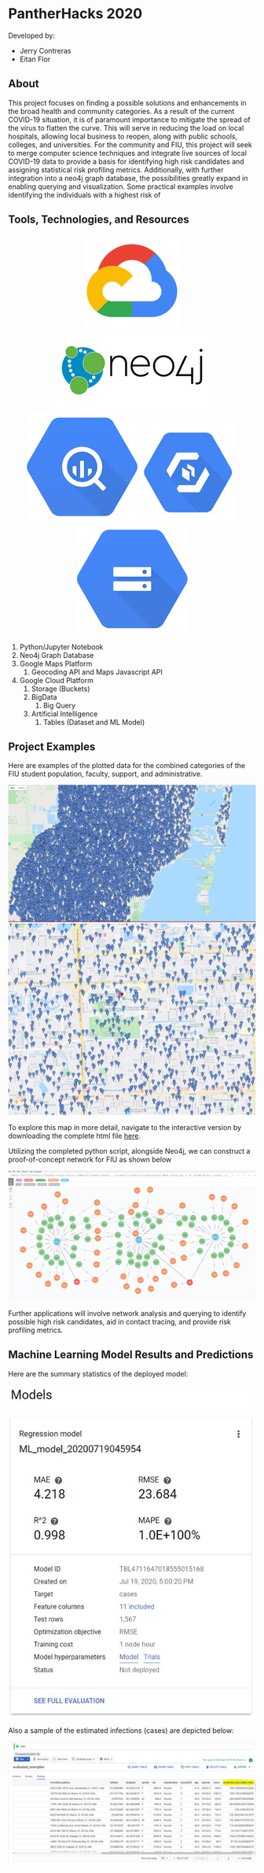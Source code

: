# PantherHacks 2020

Developed by: 
- Jerry Contreras
- Eitan Flor

## About

This project focuses on finding a possible solutions and enhancements in the broad health and community categories. As a result of the current COVID-19 situation, it is of paramount importance to mitigate the spread of the virus to flatten the curve. This will serve in reducing the load on local hospitals, allowing local business to reopen, along with public schools, colleges, and universities. For the community and FIU, this project will seek to merge computer science techniques and integrate live sources of local COVID-19 data to provide a basis for identifying high risk candidates and assigning statistical risk profiling metrics. Additionally, with further integration into a neo4j graph database, the possibilities greatly expand in enabling querying and visualization. Some practical examples involve identifying the individuals with a highest risk of   

## Tools, Technologies, and Resources

<p align="center">
    <img src="https://github.com/eitanflor/pantherhacks/blob/master/Static%20Files/Google%20Resources/cloud.png">
    <img src="https://github.com/eitanflor/pantherhacks/blob/master/Static%20Files/Google%20Resources/neo4j.png">
<br>  
    <img src="https://github.com/eitanflor/pantherhacks/blob/master/Static%20Files/Google%20Resources/bigquery.png">
    <img src="https://github.com/eitanflor/pantherhacks/blob/master/Static%20Files/Google%20Resources/automl.jpg">
    <img src="https://github.com/eitanflor/pantherhacks/blob/master/Static%20Files/Google%20Resources/storage.png">
</p>

1. Python/Jupyter Notebook
1. Neo4j Graph Database
1. Google Maps Platform
    1. Geocoding API and Maps Javascript API
1. Google Cloud Platform
   1. Storage (Buckets)
   1. BigData
      1. Big Query
   1. Artificial Intelligence
      1. Tables (Dataset and ML Model) 

## Project Examples

Here are examples of the plotted data for the combined categories of the FIU student population, faculty, support, and administrative. 

![Map Image 1](https://github.com/eitanflor/pantherhacks/blob/master/Static%20Files/Zoomed-Out-Focus.JPG)
![Map Image 2](https://github.com/eitanflor/pantherhacks/blob/master/Static%20Files/FIU-MMC-Focus.JPG)

To explore this map in more detail, navigate to the interactive version by downloading the complete html file [here](https://github.com/eitanflor/pantherhacks/blob/master/Static%20Files/map.html).

Utilizing the completed python script, alongside Neo4j, we can construct a proof-of-concept network for FIU as shown below 

![Neo4j Network](https://github.com/eitanflor/pantherhacks/blob/master/Static%20Files/neo4j.png)

Further applications will involve network analysis and querying to identify possible high risk candidates, aid in contact tracing, and provide risk profiling metrics. 

## Machine Learning Model Results and Predictions

Here are the summary statistics of the deployed model:

<p align="center">
    <img src="https://github.com/eitanflor/pantherhacks/blob/master/Static%20Files/model%20results.JPG">
</p>

Also a sample of the estimated infections (cases) are depicted below:

<p align="center">
    <img src="https://github.com/eitanflor/pantherhacks/blob/master/Static%20Files/model-sample-results.JPG">
</p>



